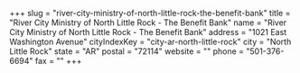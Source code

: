 +++
slug = "river-city-ministry-of-north-little-rock-the-benefit-bank"
title = "River City Ministry of North Little Rock - The Benefit Bank"
name = "River City Ministry of North Little Rock - The Benefit Bank"
address = "1021 East Washington Avenue"
cityIndexKey = "city-ar-north-little-rock"
city = "North Little Rock"
state = "AR"
postal = "72114"
website = ""
phone = "501-376-6694"
fax = ""
+++
